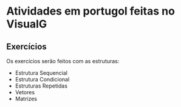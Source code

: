 # Atividades em portugol feitas no VisualG

## Exercícios
  Os exercícios serão feitos com as estruturas:
  
* Estrutura Sequencial
* Estrutura Condicional
* Estruturas Repetidas
* Vetores
* Matrizes
  
